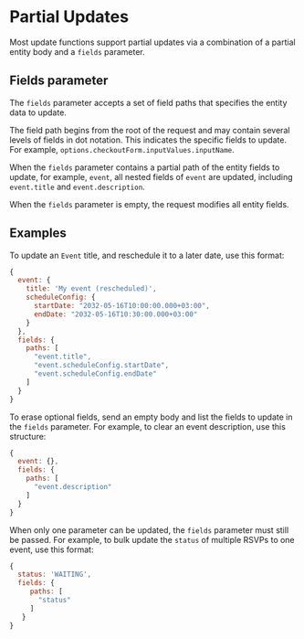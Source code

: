 # Partial Updates
Most update functions support partial updates via a combination of a partial entity body and a `fields` parameter.

## Fields parameter
The `fields` parameter accepts a set of field paths that specifies the entity data to update. 

The field path begins from the root of the request and may contain several levels of fields in dot notation. This indicates the specific fields to update. For example, `options.checkoutForm.inputValues.inputName`.  


When the `fields` parameter contains a partial path of the entity fields to update, for example, `event`, all nested fields of `event` are updated, including `event.title` and `event.description`.

When the `fields` parameter is empty, the request modifies all entity fields.

## Examples
To update an `Event` title, and reschedule it to a later date, use this format:

```js
{
  event: {
    title: 'My event (rescheduled)',
    scheduleConfig: {
      startDate: "2032-05-16T10:00:00.000+03:00",
      endDate: "2032-05-16T10:30:00.000+03:00"
    }
  },
  fields: {
    paths: [
      "event.title",
      "event.scheduleConfig.startDate",
      "event.scheduleConfig.endDate"
    ]
  }
}
```


To erase optional fields, send an empty body and list the fields to update in the `fields` parameter.
For example, to clear an event description, use this structure:

```js
{
  event: {},
  fields: {
    paths: [
      "event.description"
    ]
  }
}
```

When only one parameter can be updated, the `fields` parameter must still be passed.
For example, to bulk update the `status` of multiple RSVPs to one event, use this format:

```js
{
  status: 'WAITING',
  fields: {
     paths: [
       "status"
     ]
   }
}
```


